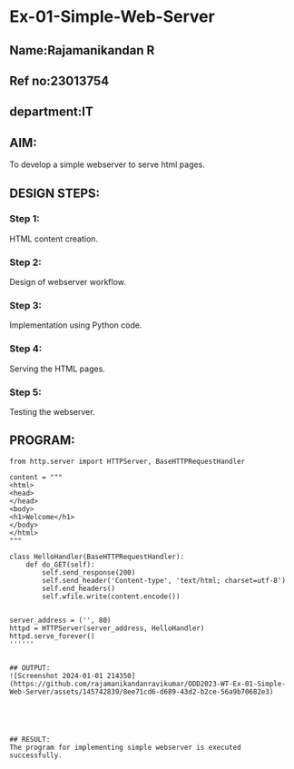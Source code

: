 # Ex-01-Simple-Web-Server
## Name:Rajamanikandan R
## Ref no:23013754
## department:IT

## AIM:
To develop a simple webserver to serve html pages.

## DESIGN STEPS:
### Step 1: 
HTML content creation.

### Step 2:
Design of webserver workflow.

### Step 3:
Implementation using Python code.

### Step 4:
Serving the HTML pages.

### Step 5:
Testing the webserver.

## PROGRAM:
`````
from http.server import HTTPServer, BaseHTTPRequestHandler

content = """
<html>
<head>
</head>
<body>
<h1>Welcome</h1>
</body>
</html>
"""

class HelloHandler(BaseHTTPRequestHandler):
    def do_GET(self):
        self.send_response(200)
        self.send_header('Content-type', 'text/html; charset=utf-8')
        self.end_headers()
        self.wfile.write(content.encode())


server_address = ('', 80)
httpd = HTTPServer(server_address, HelloHandler)
httpd.serve_forever()
''''''


## OUTPUT:
![Screenshot 2024-01-01 214350](https://github.com/rajamanikandanravikumar/ODD2023-WT-Ex-01-Simple-Web-Server/assets/145742839/8ee71cd6-d689-43d2-b2ce-56a9b70682e3)





## RESULT:
The program for implementing simple webserver is executed successfully.
